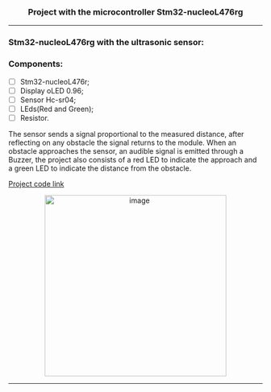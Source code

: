 
<p align="center">
<h3 align="center">Project with the microcontroller Stm32-nucleoL476rg
</h3>   
</p>
 <hr>

### Stm32-nucleoL476rg with the ultrasonic sensor:

### Components:

- [ ] Stm32-nucleoL476r;
- [ ] Display oLED 0.96;
- [ ] Sensor Hc-sr04;
- [ ] LEds(Red and Green);
- [ ] Resistor.

The sensor sends a signal proportional to the measured distance, after reflecting on any obstacle the signal returns to the module.
When an obstacle approaches the sensor, an audible signal is emitted through a Buzzer, the project also consists of a red LED to indicate the approach and a green LED to indicate the distance from the obstacle.

[Project code link](https://github.com/mdsds-elt/Stm32-nucleo-l476rg/tree/main/Sensor_utlrasonic)   

<p align="center">
<img width="360" alt="image" src="https://user-images.githubusercontent.com/81829451/190832717-b171c176-27fe-4d24-9012-47d00a20d318.png">
</p>
<hr>



